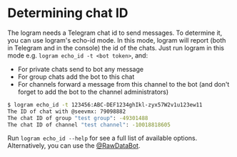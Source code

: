 # Determining chat ID

The logram needs a Telegram chat id to send messages. To determine it, you can use logram's echo-id mode. In this mode, logram will report (both in Telegram and in the console) the id of the chats. Just run logram in this mode e.g. `logram echo_id -t <bot token>`, and:
- For private chats send to bot any message
- For group chats add the bot to this chat
- For channels forward a message from this channel to the bot (and don't forget to add the bot to the channel administrators)

```sh
$ logram echo_id -t 123456:ABC-DEF1234ghIkl-zyx57W2v1u123ew11
The ID of chat with @seevmx: 79098882
The chat ID of group "test group": -49301488
The chat ID of channel "test channel": -10018818605
```

Run `logram echo_id --help` for see a full list of available options. Alternatively, you can use the [@RawDataBot](https://t.me/RawDataBot).
